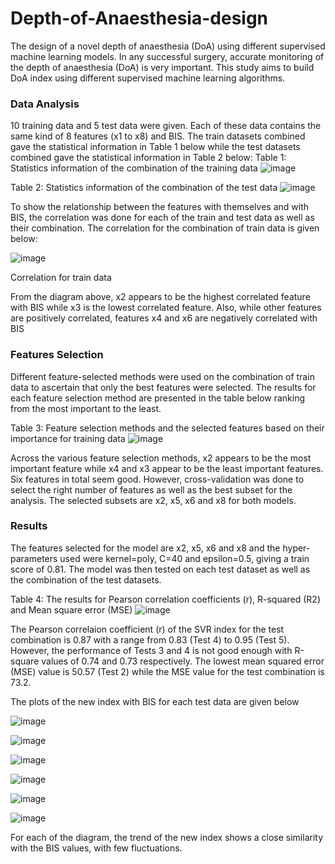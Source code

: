 # Depth-of-Anaesthesia-design
The design of a novel depth of anaesthesia (DoA) using different supervised machine learning models. In any successful surgery, accurate monitoring of the depth of anaesthesia (DoA) is very important.
This study aims to build DoA index using different supervised machine learning algorithms.

### Data Analysis

10 training data and 5 test data were given. Each of these data contains the same kind of 8 features (x1 to x8) and BIS. The train datasets combined gave the statistical information in Table 1 below while the test datasets combined gave the statistical information in Table 2 below:
Table 1: Statistics information of the combination of the training data
![image](https://github.com/favouritemary/Depth-of-Anaesthesia-design/assets/88316368/7f1bbef7-9bf4-40cb-bad5-5892bb8a46b3)

Table 2: Statistics information of the combination of the test data
![image](https://github.com/favouritemary/Depth-of-Anaesthesia-design/assets/88316368/6ccfffc4-1823-4c89-a70e-3049bc1940f3)

To show the relationship between the features with themselves and with BIS, the correlation was done for each of the train and test data as well as their combination. The correlation for the combination of train data is given below:

![image](https://github.com/favouritemary/Depth-of-Anaesthesia-design/assets/88316368/56d16be8-3481-4d70-bc21-4b0f7a02b3a1)

Correlation for train data

From the diagram above, x2 appears to be the highest correlated feature with BIS while x3 is the lowest correlated feature. Also, while other features are positively correlated, features x4 and x6 are negatively correlated with BIS

### Features Selection

Different feature-selected methods were used on the combination of train data to ascertain that only the best features were selected. The results for each feature selection method are presented in the table below ranking from the most important to the least.

Table 3: Feature selection methods and the selected features based on their importance for training data
![image](https://github.com/favouritemary/Depth-of-Anaesthesia-design/assets/88316368/f99102ca-87a7-454d-9944-65677a32e040)

Across the various feature selection methods, x2 appears to be the most important feature while x4 and x3 appear to be the least important features. Six features in total seem good. However, cross-validation was done to select the right number of features as well as the best subset for the analysis. The selected subsets are x2, x5, x6 and x8 for both models.

### Results

The features selected for the model are x2, x5, x6 and x8 and the hyper-parameters used were kernel=poly, C=40 and epsilon=0.5, giving a train score of 0.81. The model was then tested on each test dataset as well as the combination of the test datasets. 

Table 4: The results for Pearson correlation coefficients (r), R-squared (R2) and Mean square error (MSE)
![image](https://github.com/favouritemary/Depth-of-Anaesthesia-design/assets/88316368/50bf0821-c268-4149-875e-b692073e3171)

The Pearson correlaion coefficient (r) of the SVR index for the test combination is 0.87 with a range from 0.83 (Test 4) to 0.95 (Test 5). However, the performance of Tests 3 and 4 is not good enough with R-square values of 0.74 and 0.73 respectively. The lowest mean squared error (MSE) value is 50.57 (Test 2) while the MSE value for the test combination is 73.2.  

The plots of the new index with BIS for each test data are given below

![image](https://github.com/favouritemary/Depth-of-Anaesthesia-design/assets/88316368/7bb74af4-972b-4ea9-a3c8-0373da23e162)

![image](https://github.com/favouritemary/Depth-of-Anaesthesia-design/assets/88316368/45d24d91-3522-402c-83c0-9700b11f63a0)

![image](https://github.com/favouritemary/Depth-of-Anaesthesia-design/assets/88316368/b2b946f4-2911-4a91-b4c6-ce5ccae0e828)

![image](https://github.com/favouritemary/Depth-of-Anaesthesia-design/assets/88316368/435f6b14-d54f-4473-89af-06354fd0248f)

![image](https://github.com/favouritemary/Depth-of-Anaesthesia-design/assets/88316368/d79b70af-e28c-473a-a335-590320655be3)

![image](https://github.com/favouritemary/Depth-of-Anaesthesia-design/assets/88316368/e781d34b-0eb2-45e4-8e99-75fc49c3ae6c)

For each of the diagram, the trend of the new index shows a close similarity with the BIS values, with few fluctuations.




